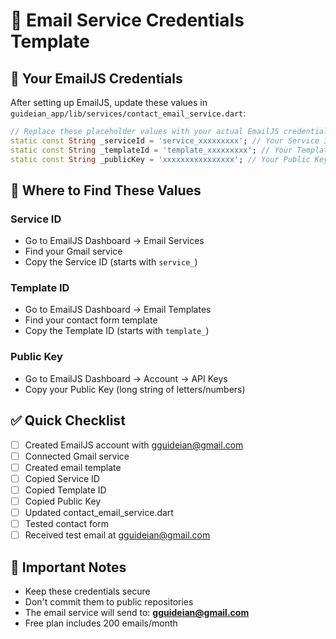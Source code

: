 # 📧 Email Service Credentials Template

## 🔑 Your EmailJS Credentials

After setting up EmailJS, update these values in `guideian_app/lib/services/contact_email_service.dart`:

```dart
// Replace these placeholder values with your actual EmailJS credentials
static const String _serviceId = 'service_xxxxxxxxx'; // Your Service ID from EmailJS
static const String _templateId = 'template_xxxxxxxxx'; // Your Template ID from EmailJS  
static const String _publicKey = 'xxxxxxxxxxxxxxxx'; // Your Public Key from EmailJS
```

## 📝 Where to Find These Values

### Service ID
- Go to EmailJS Dashboard → Email Services
- Find your Gmail service
- Copy the Service ID (starts with `service_`)

### Template ID  
- Go to EmailJS Dashboard → Email Templates
- Find your contact form template
- Copy the Template ID (starts with `template_`)

### Public Key
- Go to EmailJS Dashboard → Account → API Keys
- Copy your Public Key (long string of letters/numbers)

## ✅ Quick Checklist

- [ ] Created EmailJS account with gguideian@gmail.com
- [ ] Connected Gmail service
- [ ] Created email template
- [ ] Copied Service ID
- [ ] Copied Template ID  
- [ ] Copied Public Key
- [ ] Updated contact_email_service.dart
- [ ] Tested contact form
- [ ] Received test email at gguideian@gmail.com

## 🚨 Important Notes

- Keep these credentials secure
- Don't commit them to public repositories
- The email service will send to: **gguideian@gmail.com**
- Free plan includes 200 emails/month

